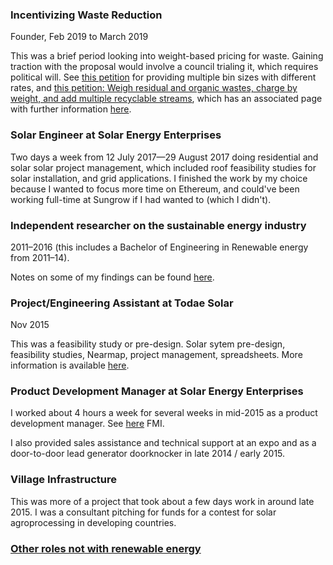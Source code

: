 ### Incentivizing Waste Reduction
Founder, Feb 2019 to March 2019

This was a brief period looking into weight-based pricing for waste. Gaining traction with the proposal would involve a council trialing it, which requires political will. See [this petition](https://secure.avaaz.org/en/community_petitions/Local_councils_worldwide_Provide_more_bin_sizes_and_sort_more_waste_to_reduce_waste_to_landfill/) for providing multiple bin sizes with different rates, and [this petition: Weigh residual and organic wastes, charge by weight, and add multiple recyclable streams](https://secure.avaaz.org/en/community_petitions/Local_councils_Incentivize_waste_reduction_by_weighing_general_waste_and_charging_for_the_weight/), which has an associated page with further information [here](https://iwr-wasteless.github.io/iwr/).

### Solar Engineer at Solar Energy Enterprises

Two days a week from 12 July 2017—29 August 2017 doing residential and solar solar project management, which included roof feasibility studies for solar installation, and grid applications. I finished the work by my choice because I wanted to focus more time on Ethereum, and could've been working full-time at Sungrow if I had wanted to (which I didn't). 

### Independent researcher on the sustainable energy industry

2011–2016 (this includes a Bachelor of Engineering in Renewable energy from 2011–14).

Notes on some of my findings can be found [here](sustainable-energy-innovation.md).

### Project/Engineering Assistant at Todae Solar

Nov 2015

This was a feasibility study or pre-design. Solar sytem pre-design, feasibility studies, Nearmap, project management, spreadsheets. More information is available [here](project-assistant-todate-solar.md).

### Product Development Manager at Solar Energy Enterprises

I worked about 4 hours a week for several weeks in mid-2015 as a product development manager. See [here](product-development-manager-SEE.md) FMI.

I also provided sales assistance and technical support at an expo and as a door-to-door lead generator doorknocker in late 2014 / early 2015.

### Village Infrastructure

This was more of a project that took about a few days work in around late 2015. I was a consultant pitching for funds for a contest for solar agroprocessing in developing countries.

### [Other roles not with renewable energy](training-ground.md)
